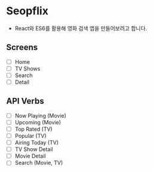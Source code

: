 # Seopflix

- React와 ES6를 활용해 영화 검색 앱을 만들어보려고 합니다.

## Screens

- [ ] Home
- [ ] TV Shows
- [ ] Search
- [ ] Detail

## API Verbs

- [ ] Now Playing (Movie)
- [ ] Upcoming (Movie)
- [ ] Top Rated (TV)
- [ ] Popular (TV)
- [ ] Airing Today (TV)
- [ ] TV Show Detail
- [ ] Movie Detail
- [ ] Search (Movie, TV)
